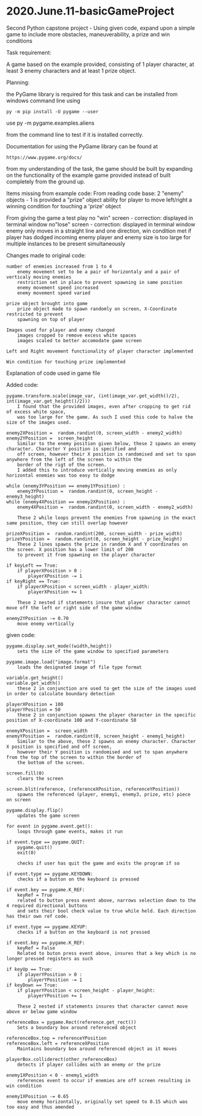 # 2020.June.11-basicGameProject
Second Python capstone project - Using given code, expand upon a simple game to include more obstacles, maneuverability, a prize and win conditions

Task requirement:

A game based on the example provided, consisting of 1 player character, 
at least 3 enemy characters and at least 1 prize object.

Planning:

the PyGame library is required for this task and can be installed from windows command line using
	
	py -m pip install -U pygame --user

use
	py -m pygame.examples.aliens

from the command line to test if it is installed correctly.

Documentation for using the PyGame library can be found at
 
	https://www.pygame.org/docs/


from my understanding of the task, the game should be built by expanding on the functionality 
of the example game provided instead of built completely from the ground up.

Items missing from example code:
   From reading code base:
	2 "enemy" objects - 1 is provided
	a "prize" object
	ability for player to move left/right
	a winning condition for touching a 'prize' object

   From giving the game a test play
	no "win" screen - correction: displayed in terminal window
	no"lose" screen - correction: displayed in terminal window
	enemy only moves in a straight line and one direction, win condition met if player has dodged incoming enemy
	player and enemy size is too large for multiple instances to be present simultaneously
	
Changes made to original code:
	
	number of enemies increased from 1 to 4
		enemy movement set to be a pair of horizontaly and a pair of verticaly moving enemies
		restriction set in place to prevent spawning in same position
		enemy movement speed increased
		enemy movement speed varied
		
	prize object brought into game
		prize object made to spawn randomly on screen, X-Coordinate restricted to prevent
		spawning on top of player
	
	Images used for player and enemy changed
		images cropped to remove excess white spaces
		images scaled to better accomodate game screen
	
	Left and Right movement functionality of player character implemented
	
	Win condition for touching prize implemented
	


Explanation of code used in game file

Added code:
	
	pygame.transform.scale(image_var, (int(image_var.get_width()/2), int(image_var.get_height()/2)))
		I found that the provided images, even after cropping to get rid of excess white space,
		was too large for the game. As such I used this code to halve the size of the images used.

	enemy2XPosition =  random.randint(0, screen_width - enemy2_width)
	enemy2YPosition =  screen_height
		Similar to the enemy position given below, these 2 spawns an enemy character. Character Y position is specified and 
		off screen,	however their X position is randomised and set to span anywhere from the left of the screen to within the
		border of the rigt of the screen.
		I added this to introduce vertically moving enemies as only horizontal enemies was too easy to dodge
	
	while (enemy3YPosition == enemy1YPosition) :
		enemy3YPosition =  random.randint(0, screen_height - enemy3_height)
	while (enemy4XPosition == enemy2XPosition) :
		enemy4XPosition =  random.randint(0, screen_width - enemy2_width)
		
		These 2 while loops prevent the enemies from spawning in the exact same position, they can still overlap however
	
	prizeXPosition =  random.randint(200, screen_width - prize_width)
	prizeYPosition =  random.randint(0, screen_height - prize_height)
		These 2 lines spawns the prize in random X and Y coordinates on the screen. X position has a lower limit of 200
		to prevent it from spawning on the player character
	
	if keyLeft == True:
        if playerXPosition > 0 :
			playerXPosition -= 1
	if keyRight == True:
        if playerXPosition < screen_width - player_width:
			playerXPosition += 1
		
		These 2 nested if statements insure that player character cannot move off the left or right side of the game window
			
	enemy2YPosition -= 0.70
		move enemy vertically

given code:

	pygame.display.set_mode((width,height))
		sets the size of the game window to specified parameters
	
	pygame.image.load("image.format")
		loads the designated image of file type format 
	
	variable.get_height()
	variable.get_width()
		these 2 in conjunction are used to get the size of the images used in order to calculate boundary detection
	
	playerXPosition = 100
	playerYPosition = 50
		these 2 in conjunction spawns the player character in the specific position of X-coordinate 100 and Y-coordinate 50
	
	enemyXPosition =  screen_width
	enemyYPosition =  random.randint(0, screen_height - enemy1_height)
		Similar to the above, these 2 spawns an enemy character. Character X position is specified and off screen,
		however their Y position is randomised and set to span anywhere from the top of the screen to within the border of
		the bottom of the screen.
	
	screen.fill(0)
		clears the screen
	
	screen.blit(reference, (referenceXPosition, referenceYPosition))
		spawns the referenced (player, enemy1, enemy3, prize, etc) piece on screen
	
	pygame.display.flip()
		updates the game screen
	
	for event in pygame.event.get():
		loops through game events, makes it run
		
	if event.type == pygame.QUIT:
        pygame.quit()
        exit(0)
		
		checks if user has quit the game and exits the program if so
	
	if event.type == pygame.KEYDOWN:
		checks if a button on the keyboard is pressed
		
	if event.key == pygame.K_REF:
		keyRef = True
		related to button press event above, narrows selection down to the 4 required directional buttons
		and sets their bool check value to true while held. Each direction has their own ref code.
	
	if event.type == pygame.KEYUP:
		checks if a button on the keyboard is not pressed
	
	if event.key == pygame.K_REF:
		keyRef = False
		Related to buton press event above, insures that a key which is no longer pressed registers as such	
	
	if keyUp == True:
        if playerYPosition > 0 :
			playerYPosition -= 1
	if keyDown == True:
        if playerYPosition < screen_height - player_height:
			playerYPosition += 1
			
		These 2 nested if statements insures that character cannot move above or below game window
		
	referenceBox = pygame.Rect(reference.get_rect())
		Sets a boundary box around referenced object
	
	referenceBox.top = referenceYPosition
    referenceBox.left = referenceXPosition
		Maintains boundary box around referenced object as it moves
		
	playerBox.colliderect(other_referenceBox)
		detects if player collides with an enemy or the prize
	
	enemy1XPosition < 0 - enemy1_width
		references event to occur if enemies are off screen resulting in win condition
	
	enemy1XPosition -= 0.65
		move enemy horizontally, originally set speed to 0.15 which was too easy and thus amended
